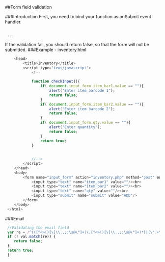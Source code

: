 
##Form field validation

###Introduction
First, you need to bind your function as onSubmit event handler.
```javascript
 ```
```javascript
 ...
 ```
If the validation fail, you should return false, so that the form will not be submitted.
###Example - inventory.html
```javascript
 	<head>
 		<title>Inventory</title>
 		<script type="text/javascript">
 			<!--
 
 			function checkInput(){
 				if( document.input_form.item_bar1.value == ""){
 					alert("Enter item barcode 1");
 					return false;
 				}
 				if( document.input_form.item_bar2.value == ""){
 					alert("Enter item barcode 2");
 					return false;
 				}
 				if( document.input_form.qty.value == ""){
 					alert("Enter quantity");
 					return false;
 				}
 				return true;
 			}
 
 
 			//-->
 		</script>
 	</head>
 	<body>
 		<form name="input_form" action="inventory.php" method="post" onSubmit="return checkInput();">
 			<input type="text" name="item_bar1" value=""/><br>
 			<input type="text" name="item_bar2" value=""/><br>
 			<input type="text" name="qty" value=""/><br>
 			<input type="submit" name="submit" value="ADD"/>
 		</form>
 	</body>
 </html>
 ```
###Email
```javascript
 //Validating the email field
 var re = /^(([^<>()[\]\\.,;:\s@\"]+(\.[^<>()[\]\\.,;:\s@\"]+)*)|(\".+\"))@((\[[0-9]{1,3}\.[0-9]{1,3}\.[0-9]{1,3}\.[0-9]{1,3}\])|(([a-zA-Z\-0-9]+\.)+[a-zA-Z]{2,}))$/
 if (! val.match(re)) {
 	return false;
 }
 return true;
 }
 ```


